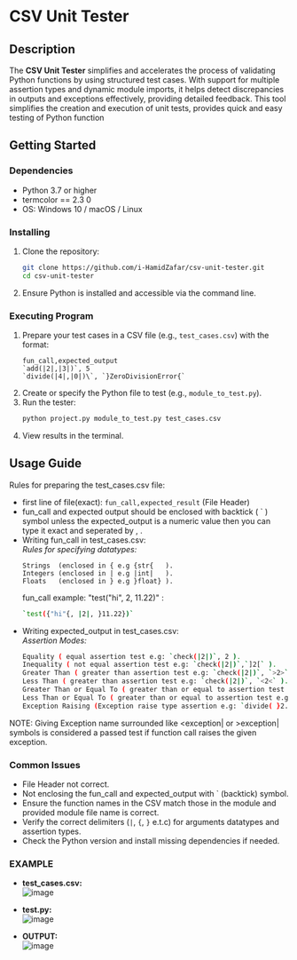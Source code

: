 # CSV Unit Tester
## Description

The **CSV Unit Tester** simplifies and accelerates the process of validating Python functions by using structured test cases. With support for multiple assertion types and dynamic module imports, it helps detect discrepancies in outputs and exceptions effectively, providing detailed feedback. This tool simplifies the creation and execution of unit tests, provides quick and easy testing of Python function 

## Getting Started

### Dependencies

* Python 3.7 or higher
* termcolor == 2.3 0
* OS: Windows 10 / macOS / Linux

### Installing

1. Clone the repository:
   ```bash
   git clone https://github.com/i-HamidZafar/csv-unit-tester.git
   cd csv-unit-tester
   ```
2. Ensure Python is installed and accessible via the command line.

### Executing Program

1. Prepare your test cases in a CSV file (e.g., `test_cases.csv`) with the format:
   ```csv
   fun_call,expected_output
   `add(|2|,|3|)`, 5
   `divide(|4|,|0|)\`, `}ZeroDivisionError{`
   ```
2. Create or specify the Python file to test (e.g., `module_to_test.py`).
3. Run the tester:
   ```bash
   python project.py module_to_test.py test_cases.csv
   ```
4. View results in the terminal.

## Usage Guide
Rules for preparing the test_cases.csv file:

* first line of file(exact): `fun_call,expected_result` (File Header)
* fun_call and expected output should be enclosed with backtick ( ` ) symbol unless the expected_output is a numeric value then you can type it exact and seperated by , .
* Writing fun_call in test_cases.csv:<br>
  _Rules for specifying datatypes:_
  ```csv
  Strings  (enclosed in { e.g {str{   ).
  Integers (enclosed in | e.g |int|   ).
  Floats   (enclosed in } e.g }float} ).
  ```
  fun_call example: "test("hi", 2, 11.22)" :
  ```bash
  `test({"hi"{, |2|, }11.22})`
  ```
* Writing expected_output in test_cases.csv:<br>
  _Assertion Modes:_
  ```bash
  Equality ( equal assertion test e.g: `check(|2|)`, 2 ).
  Inequality ( not equal assertion test e.g: `check(|2|)`,`]2[` ).
  Greater Than ( greater than assertion test e.g: `check(|2|)`, `>2>` ).
  Less Than ( greater than assertion test e.g: `check(|2|)`, `<2<` ).
  Greater Than or Equal To ( greater than or equal to assertion test e.g: `check(|2|)`, `\>2|` ).
  Less Than or Equal To ( greater than or equal to assertion test e.g: `check(|2|)`, `<2|` ).
  Exception Raising (Exception raise type assertion e.g: `divide( }2.02},|0| )`, `}ZeroDivisionError{` ).
  ```
NOTE: Giving Exception name surrounded like <exception| or >exception| symbols is considered a passed test if function call  raises the given exception. 

### Common Issues

* File Header not correct.
* Not enclosing the fun_call and expected_output with ` (backtick) symbol.
* Ensure the function names in the CSV match those in the module and provided module file name is correct.
* Verify the correct delimiters (`|`, `{`, `}` e.t.c) for arguments datatypes and assertion types.
* Check the Python version and install missing dependencies if needed.

### EXAMPLE 
* **test_cases.csv:** <br>
  ![image](https://github.com/user-attachments/assets/61661862-801a-4f53-be3c-8db1f52cce8f)


* **test.py:** <br>
![image](https://github.com/user-attachments/assets/cf3646a2-1752-40fb-ba3c-094f63951b91)

* **OUTPUT:**<br>
![image](https://github.com/user-attachments/assets/71ec4f22-0e0e-4afd-9f19-bffefc735199)




